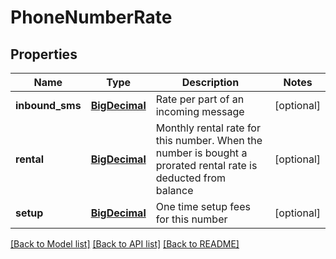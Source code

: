 # PhoneNumberRate

## Properties
Name | Type | Description | Notes
------------ | ------------- | ------------- | -------------
**inbound_sms** | [**BigDecimal**](BigDecimal.md) | Rate per part of an incoming message | [optional] 
**rental** | [**BigDecimal**](BigDecimal.md) | Monthly rental rate for this number. When the number is bought a prorated rental rate is deducted from balance | [optional] 
**setup** | [**BigDecimal**](BigDecimal.md) | One time setup fees for this number | [optional] 

[[Back to Model list]](../README.md#documentation-for-models) [[Back to API list]](../README.md#documentation-for-api-endpoints) [[Back to README]](../README.md)


